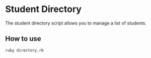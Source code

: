 # Student Directory #

The student directory script allows you to manage a list of students.

## How to use ##

```shell
ruby directory.rb
```
